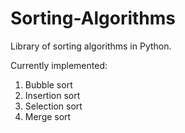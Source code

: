 # Sorting-Algorithms
Library of sorting algorithms in Python.

Currently implemented:
1. Bubble sort
2. Insertion sort
3. Selection sort
4. Merge sort
